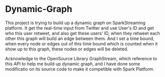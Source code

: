 # Dynamic-Graph
This project is trying to build up a dynamic graph on SparkStreaming platform.
It get the real-time input from Twitter and use User's ID and get who this user retweet, and also get these users' ID, when they retweet each other this graph will build an edge between them. And I set a time bound, when every node or edges out of this time bound which is counted when it show up to this graph, these nodes or edges will be deleted.

Acknowledge to the OpenSource Library GraphStream, which reference to this API to help me build up dynamic graph, and I have done some modificatio on its source code to make it competible with Spark Platform.
